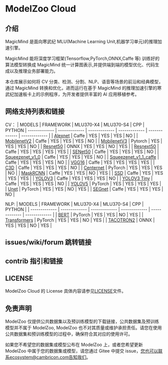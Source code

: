 # ModelZoo Cloud

## 介绍

MagicMind 是面向寒武纪 MLU(Machine Learning Unit,机器学习单元)的推理加速引擎。

MagicMind 能将深度学习框架(Tensorflow,PyTorch,ONNX,Caffe 等) 训练好的算法模型转换成 MagicMind 统一计算图表示,并提供端到端的模型优化、代码生成以及推理业务部署能力。

本仓库展示如何将 CV 分类、检测、分割、NLP、语音等场景的前沿和经典模型，通过 MagicMind 转换和优化，进而运行在基于 MagicMind 的推理加速引擎的寒武纪加速板卡上的示例程序，为开发者提供丰富的 AI 应用移植参考。

## 网络支持列表和链接

CV：
| MODELS | FRAMEWORK | MLU370-X4 | MLU370-S4 | CPP | PYTHON
| ------------- | ------------- | ------------- | ------------- | ------------- | ------------- |
| [Alexnet](buildin/cv/classification/alexnet_bn_caffe) | Caffe | YES | YES | YES | NO |
| [MobilenetV2](buildin/cv/classification/mobilenetv2_caffe) | Caffe | YES | YES | YES | NO |
| [MobilenetV3](buildin/cv/classification/mobilenetv3_pytorch) | Pytorch | YES | YES | YES | NO |
| [Resnet50](buildin/cv/classification/resnet50_onnx) | ONNX | YES | YES | NO | YES |
| [Resnext50](buildin/cv/classification/resnext50_caffe) | Caffe | YES | YES | YES | YES |
| [SENet50](buildin/cv/classification/senet50_caffe) | Caffe | YES | YES | YES | NO |
| [Squeezenet_v1_0](buildin/cv/classification/squeezenet_v1_0_caffe) | Caffe | YES | YES | YES | NO |
| [Squeezenet_v1_1_caffe](buildin/cv/classification/squeezenet_v1_1_caffe) | Caffe | YES | YES | YES | NO |
| [VGG16](buildin/cv/classification/vgg16_caffe) | Caffe | YES | YES | YES | YES |
| [C3D](buildin/cv/detection/c3d_caffe) | Caffe | YES | YES | YES | NO |
| [Centernet](buildin/cv/detection/centernet_pytorch) | PyTorch | YES | YES | YES | NO |
| [MaskRCNN](buildin/cv/detection/maskrcnn_pytorch) | Caffe | YES | YES | NO | YES |
| [SSD](buildin/cv/detection/ssd_caffe) | Caffe | YES | YES | YES | YES |
| [YOLOV3](buildin/cv/detection/yolov3_caffe) | Caffe | YES | YES | YES | NO |
| [YOLOV3 Tiny](buildin/cv/detection/yolov3_tiny_caffe) | Caffe | YES | YES | YES | NO |
| [YOLOV5](buildin/cv/detection/yolov5_v6.1_pytorch) | PyTorch | YES | YES | YES | YES |
| [Unet](buildin/cv/segmentation/nnUNet_pytorch) | PyTorch | YES | YES | NO | YES |
| [SEGnet](buildin/cv/segmentation/segnet_caffe) | Caffe | YES | YES | YES | NO |

NLP:
| MODELS | FRAMEWORK | MLU370-X4 | MLU370-S4 | CPP | PYTHON |
| ------------- | ------------- | ------------- | ------------- | ------------- | ------------- |
| [BERT](buildin/nlp/nlp/LanguageModeling/bert_qa_pytorch) | PyTorch | YES | YES | NO | YES |
| [Transformers](buildin/nlp/LanguageModeling/transformers_pytorch) | PyTorch | YES | YES | NO | YES |
| [TACOTRON2](buildin/nlp/SpeechSynthesis/tacotron2_onnx) | ONNX | YES | YES | NO | YES |

## issues/wiki/forum 跳转链接

## contrib 指引和链接

## LICENSE

ModelZoo Cloud 的 License 具体内容请参见[LICENSE](LICENSE)文件。

## 免责声明

ModelZoo 仅提供公共数据集以及预训练模型的下载链接，公共数据集及预训练模型并不属于 ModelZoo, ModelZoo 也不对其质量或维护承担责任。请您在使用公共数据集和预训练模型的过程中，确保符合其对应的使用许可。

如果您不希望您的数据集或模型公布在 ModelZoo 上，或者您希望更新 ModelZoo 中属于您的数据集或模型，请您通过 Gitee 中提交 issue，您也可以联系ecosystem@cambricon.com告知我们。
